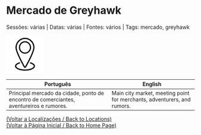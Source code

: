 
# Mercado de Greyhawk

Sessões: várias | Datas: várias | Fontes: vários | Tags: mercado, greyhawk

![Mercado de Greyhawk](blank.png)

| Português | English |
|-----------|---------|
| Principal mercado da cidade, ponto de encontro de comerciantes, aventureiros e rumores. | Main city market, meeting point for merchants, adventurers, and rumors. |

[(Voltar a Localizações / Back to Locations)](localizacoes.md)  
[(Voltar à Página Inicial / Back to Home Page)](home.md)



















